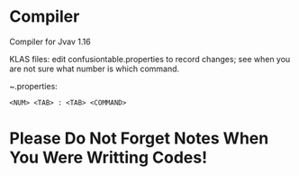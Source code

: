 # Compiler
Compiler for Jvav 1.16

KLAS files:
edit confusiontable.properties to record changes;
see when you are not sure what number is which command.

~.properties:
```
<NUM> <TAB> : <TAB> <COMMAND>
```

# Please Do Not Forget Notes When You Were Writting Codes!
